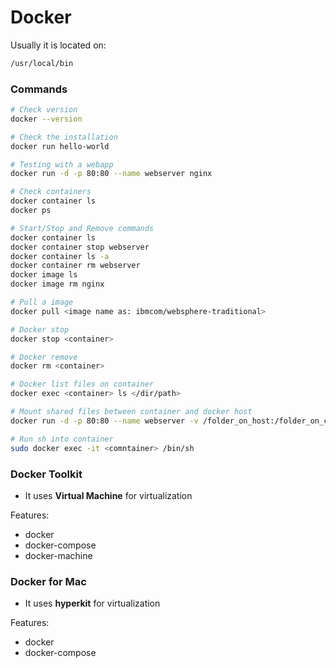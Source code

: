 # Docker

Usually it is located on:

```sh
/usr/local/bin
```

### Commands

```sh
# Check version
docker --version

# Check the installation
docker run hello-world

# Testing with a webapp
docker run -d -p 80:80 --name webserver nginx

# Check containers
docker container ls
docker ps

# Start/Stop and Remove commands
docker container ls
docker container stop webserver
docker container ls -a
docker container rm webserver
docker image ls
docker image rm nginx

# Pull a image
docker pull <image name as: ibmcom/websphere-traditional>

# Docker stop
docker stop <container>

# Docker remove
docker rm <container>

# Docker list files on container
docker exec <container> ls </dir/path>

# Mount shared files between container and docker host
docker run -d -p 80:80 --name webserver -v /folder_on_host:/folder_on_container

# Run sh into container
sudo docker exec -it <comntainer> /bin/sh
```
### Docker Toolkit

* It uses **Virtual Machine** for virtualization

Features:

* docker
* docker-compose
* docker-machine

### Docker for Mac

* It uses **hyperkit** for virtualization

Features:

* docker
* docker-compose

